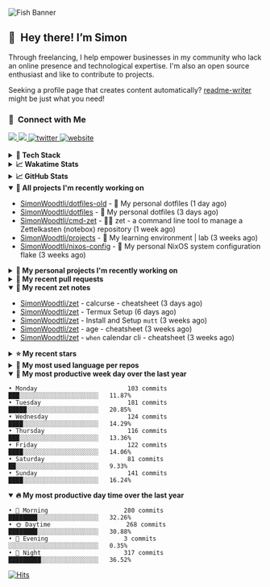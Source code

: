 ![Fish Banner](assets/fish.webp)

## 👋 &nbsp;Hey there! I’m Simon

Through freelancing, I help empower businesses in my community who lack
an online presence and technological expertise. I'm also an open source
enthusiast and like to contribute to projects.

Seeking a profile page that creates content automatically?
[readme-writer] might be just what you need!

### 🤝 &nbsp;Connect with Me

<div align="left">
<a href="https://linkedin.com/in/simonwoodtli" target="_blank">
<img src="https://img.shields.io/badge/linkedin-1E77B5?style=for-the-badge&logo=linkedin&logoColor=white alt=linkedin" />
</a>
<a href="https://github.com/simonwoodtli" target="_blank">
<img src="https://img.shields.io/badge/github-24292E?style=for-the-badge&logo=github&logoColor=white alt=github" />
</a>
<a href="https://twitter.com/simonwoodtlidev" target="_blank">
<img src="https://img.shields.io/badge/twitter-26a7de?style=for-the-badge&logo=twitter&logoColor=white" alt="twitter"/>
</a>
<a href="https://simonwoodtli.com" target="_blank">
<img src="https://img.shields.io/badge/website-E2925F?style=for-the-badge&logo=google-chrome&logoColor=white" alt="website"/>
</a>
</div>
<br/>


<details>
  <summary><b>🧰 Tech Stack</b></summary>
  <div align="center">

  ![JavaScript](https://img.shields.io/badge/-JavaScript-333333?style=flat&logo=javascript)&nbsp;
  ![HTML](https://img.shields.io/badge/-HTML-333333?style=flat&logo=HTML5)&nbsp;
  ![CSS](https://img.shields.io/badge/-CSS-333333?style=flat&logo=CSS3&logoColor=1572B6)&nbsp;
  ![Shell](https://img.shields.io/badge/-Bash-333333?style=flat&logo=shell)&nbsp;
  ![Python](https://img.shields.io/badge/-Python-333333?style=flat&logo=python)&nbsp;
  ![Go](https://img.shields.io/badge/-Go-333333?style=flat&logo=go)&nbsp;
  ![PostgreSQL](https://img.shields.io/badge/-PostgreSQL-333333?style=flat&logo=postgresql)&nbsp;
  ![MongoDB](https://img.shields.io/badge/-MongoDB-333333?style=flat&logo=mongodb)
  ![Node.js](https://img.shields.io/badge/-Node.js-333333?style=flat&logo=node.js)&nbsp;
  ![Bootstrap](https://img.shields.io/badge/-Bootstrap-333333?style=flat&logo=bootstrap&logoColor=563D7C)&nbsp;
  ![Git](https://img.shields.io/badge/-Git-333333?style=flat&logo=git)&nbsp;
  ![GitHub Actions](https://img.shields.io/badge/-GitHub%20Actions-333333?style=flat&logo=github)&nbsp;
  ![Docker](https://img.shields.io/badge/-Docker-333333?style=flat&logo=docker)&nbsp;
  ![Markdown](https://img.shields.io/badge/-Markdown-333333?style=flat&logo=markdown)&nbsp;
  ![Vim](https://img.shields.io/badge/-Vim-333333?style=flat&logo=vim)&nbsp;
  ![Linux](https://img.shields.io/badge/-Linux-333333?style=flat&logo=linux)&nbsp;
  </div>
</details>

<details>
  <summary><b>📈 Wakatime Stats</b></summary>
  <p align="center"><a href="https://wakatime.com/@SimonWoodtli">
  <img align="center" width="400" height="300" src="https://wakatime.com/share/@SimonWoodtli/7761bcef-e104-47d9-912a-dfd6bf08868b.svg" />
  </a>
  <a href="https://wakatime.com/@SimonWoodtli">
  <img align="center" width="400" height="300" src="https://wakatime.com/share/@SimonWoodtli/341953df-6a40-47b7-8220-ace4eabe0a17.svg" />
  </a></p>

  <h4><b>💬 I've been working with the following languages over the last 7 days</b></h4>

```
• conf                           7 hrs 22 mins                  ███████████░░░░░░░░░░░░░░   42.25%
• sh                             4 hrs 17 mins                  ██████░░░░░░░░░░░░░░░░░░░   24.57%
• Other                          3 hrs 57 mins                  ██████░░░░░░░░░░░░░░░░░░░   22.68%
• Markdown                       1 hr 9 mins                    ██░░░░░░░░░░░░░░░░░░░░░░░   6.64%
• Vim Script                     31 mins                        █░░░░░░░░░░░░░░░░░░░░░░░░   2.99%
• Bash                           5 mins                         ░░░░░░░░░░░░░░░░░░░░░░░░░   0.56%
• Cheetah                        3 mins                         ░░░░░░░░░░░░░░░░░░░░░░░░░   0.3%
```

  <h4>👷 I've been working on the following projects over the last 7 days</h4>

```
• Private                        11 hrs 10 mins                 ████████████████░░░░░░░░░   64.08%
• Unknown Project                2 hrs 58 mins                  ████░░░░░░░░░░░░░░░░░░░░░   17.06%
• dotfiles                       2 hrs                          ███░░░░░░░░░░░░░░░░░░░░░░   11.55%
• zet                            1 hr 9 mins                    ██░░░░░░░░░░░░░░░░░░░░░░░   6.64%
• dotfiles-old                   5 mins                         ░░░░░░░░░░░░░░░░░░░░░░░░░   0.52%
• readme-writer                  1 min                          ░░░░░░░░░░░░░░░░░░░░░░░░░   0.15%
```

  <h4><b>🛠️ I've been working with the following editors over the last 7 days</b></h4>

```
• Vim                            17 hrs 26 mins                 █████████████████████████   100%
```

  <h4><b>💻 I've been working with the following operating systems over the last 7 days</b></h4>

```
• Linux                          17 hrs 26 mins                 █████████████████████████   100%
```

</details>

<details>
  <summary><b>📈 GitHub Stats</b></summary>
  <div align="center"><a href="https://github.com/anuraghazra/github-readme-stats"><img
  src="https://github-readme-stats.vercel.app/api?username=simonwoodtli&show_icons=true&locale=en&theme=gruvbox"
  align="center" width="40%" height="20%"/></a>
  <a href="https://github-readme-streak-stats.herokuapp.com/"><img src="https://github-readme-streak-stats.herokuapp.com/?user=simonwoodtli&theme=gruvbox"
  align="center" width="40%" height="20%"/></a>
  </div>
</details>

<details open="">
  <summary><b>👷 All projects I'm recently working on</b></summary>

* [SimonWoodtli/dotfiles-old](https://github.com/SimonWoodtli/dotfiles-old) - 🏡 My personal dotfiles (1 day ago)
* [SimonWoodtli/dotfiles](https://github.com/SimonWoodtli/dotfiles) - 🏡 My personal dotfiles (3 days ago)
* [SimonWoodtli/cmd-zet](https://github.com/SimonWoodtli/cmd-zet) - 👨‍💻 zet - a command line tool to manage a  Zettelkasten (notebox) repository (1 week ago)
* [SimonWoodtli/projects](https://github.com/SimonWoodtli/projects) - 🌳 My learning environment | lab (3 weeks ago)
* [SimonWoodtli/nixos-config](https://github.com/SimonWoodtli/nixos-config) - 🏡 My personal NixOS system configuration flake (3 weeks ago)

</details>
<details>
  <summary><b>🌱 My personal projects I'm recently working on</b></summary>

* [SimonWoodtli/dotfiles-old](https://github.com/SimonWoodtli/dotfiles-old) - 🏡 My personal dotfiles (1 day ago)
* [SimonWoodtli/dotfiles](https://github.com/SimonWoodtli/dotfiles) - 🏡 My personal dotfiles (3 days ago)
* [SimonWoodtli/cmd-zet](https://github.com/SimonWoodtli/cmd-zet) - 👨‍💻 zet - a command line tool to manage a  Zettelkasten (notebox) repository (1 week ago)
* [SimonWoodtli/projects](https://github.com/SimonWoodtli/projects) - 🌳 My learning environment | lab (3 weeks ago)
* [SimonWoodtli/nixos-config](https://github.com/SimonWoodtli/nixos-config) - 🏡 My personal NixOS system configuration flake (3 weeks ago)

</details>
<details>
  <summary><b>🔨 My recent pull requests</b></summary>

* [feat: add wireguard-generate-keys script](https://github.com/SimonWoodtli/dotfiles-old/pull/14) on [SimonWoodtli/dotfiles-old](https://github.com/SimonWoodtli/dotfiles-old) (6 months ago)
* [feat: add video-to-gif script](https://github.com/SimonWoodtli/dotfiles-old/pull/13) on [SimonWoodtli/dotfiles-old](https://github.com/SimonWoodtli/dotfiles-old) (6 months ago)
* [feat: add spoof-mac-linux script](https://github.com/SimonWoodtli/dotfiles-old/pull/12) on [SimonWoodtli/dotfiles-old](https://github.com/SimonWoodtli/dotfiles-old) (7 months ago)
* [feat: add sp-tmux script](https://github.com/SimonWoodtli/dotfiles-old/pull/11) on [SimonWoodtli/dotfiles-old](https://github.com/SimonWoodtli/dotfiles-old) (7 months ago)
* [feat: add sp script](https://github.com/SimonWoodtli/dotfiles-old/pull/10) on [SimonWoodtli/dotfiles-old](https://github.com/SimonWoodtli/dotfiles-old) (7 months ago)

</details>
<details open="">
  <summary><b>📝 My recent zet notes</b></summary>

* [SimonWoodtli/zet](https://github.com/SimonWoodtli/zet/tree/ac39e3c3413746ceaca835b27435b1307b8ece5a/20230405141750) - calcurse - cheatsheet (3 days ago)
* [SimonWoodtli/zet](https://github.com/SimonWoodtli/zet/tree/048ec158f111c6e045c75a30f62ef4ab1aee72f4/20230402010650) - Termux Setup (6 days ago)
* [SimonWoodtli/zet](https://github.com/SimonWoodtli/zet/tree/922c07ce713a428d56ac4af1b8c8572533e26066/20230317140539) - Install and Setup `mutt` (3 weeks ago)
* [SimonWoodtli/zet](https://github.com/SimonWoodtli/zet/tree/322a3fb47e64015a1a697c6d21b3cdecf50d3f05/20230315195114) - age - cheatsheet (3 weeks ago)
* [SimonWoodtli/zet](https://github.com/SimonWoodtli/zet/tree/0ec4f91235d41f624f80b323fff7cd40397c597f/20230315153248) - `when` calendar cli - cheatsheet (3 weeks ago)

</details>
<details>
  <summary><b>⭐ My recent stars</b></summary>

* [lm-sys/FastChat](https://github.com/lm-sys/FastChat) - The release repo for "Vicuna: An Open Chatbot Impressing GPT-4" (7 days ago)
* [mozilla/sops](https://github.com/mozilla/sops) - Simple and flexible tool for managing secrets (2 weeks ago)
* [casey/just](https://github.com/casey/just) - 🤖 Just a command runner (3 weeks ago)
* [ublue-os/main](https://github.com/ublue-os/main) - An OCI base image of Fedora with batteries included (1 month ago)
* [ublue-os/boxkit](https://github.com/ublue-os/boxkit) - A blingier starting image for Toolbx and Distrobox. (1 month ago)

</details>
<details>
  <summary><b>💬 My most used language per repos</b></summary>

```
• Shell                          7 repos                        █████████████░░░░░░░░░░░░   53.85%
• JavaScript                     1 repo                         ██░░░░░░░░░░░░░░░░░░░░░░░   7.69%
• CSS                            3 repos                        ██████░░░░░░░░░░░░░░░░░░░   23.08%
• Nix                            1 repo                         ██░░░░░░░░░░░░░░░░░░░░░░░   7.69%
• HTML                           1 repo                         ██░░░░░░░░░░░░░░░░░░░░░░░   7.69%
```

</details>
<details open="">
  <summary><b>📆 My most productive week day over the last year</b></summary>

```
• Monday                         103 commits                    ███░░░░░░░░░░░░░░░░░░░░░░   11.87%
• Tuesday                        181 commits                    █████░░░░░░░░░░░░░░░░░░░░   20.85%
• Wednesday                      124 commits                    ████░░░░░░░░░░░░░░░░░░░░░   14.29%
• Thursday                       116 commits                    ███░░░░░░░░░░░░░░░░░░░░░░   13.36%
• Friday                         122 commits                    ████░░░░░░░░░░░░░░░░░░░░░   14.06%
• Saturday                       81 commits                     ██░░░░░░░░░░░░░░░░░░░░░░░   9.33%
• Sunday                         141 commits                    ████░░░░░░░░░░░░░░░░░░░░░   16.24%
```

</details>
<details open="">
  <summary><b>🔥 My most productive day time over the last year</b></summary>

```
• 🌅 Morning                     280 commits                    ████████░░░░░░░░░░░░░░░░░   32.26%
• 🌞 Daytime                     268 commits                    ████████░░░░░░░░░░░░░░░░░   30.88%
• 🌇 Evening                     3 commits                      ░░░░░░░░░░░░░░░░░░░░░░░░░   0.35%
• 🌃 Night                       317 commits                    █████████░░░░░░░░░░░░░░░░   36.52%
```

</details>

[![Hits](https://hits.seeyoufarm.com/api/count/incr/badge.svg?url=https%3A%2F%2Fgithub.com%2Fsimonwoodtli&count_bg=%23689D6A&title_bg=%23282828&icon=&icon_color=%23E7E7E7&title=views+%28today+%2F+total%29&edge_flat=false)](https://hits.seeyoufarm.com)

[readme-writer]: <https://github.com/SimonWoodtli/readme-writer>

